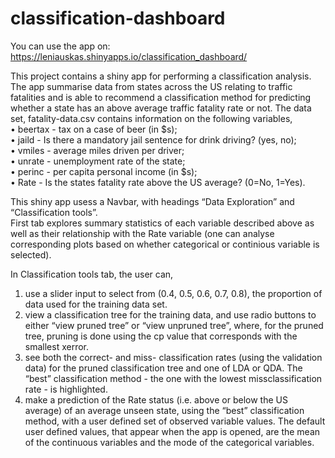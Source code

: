 # classification-dashboard
You can use the app on:  https://leniauskas.shinyapps.io/classification_dashboard/  

This project contains a shiny app for performing a classification analysis. The app summarise data from states across the US relating to traffic fatalities and is able to recommend a classification method for predicting whether a state has an above average traffic fatality rate or not. The data set, fatality-data.csv contains information on the following variables,  
• beertax - tax on a case of beer (in $s);  
• jaild - Is there a mandatory jail sentence for drink driving? (yes, no);  
• vmiles - average miles driven per driver;  
• unrate - unemployment rate of the state;  
• perinc - per capita personal income (in $s);  
• Rate - Is the states fatality rate above the US average? (0=No, 1=Yes).  

This shiny app usess a Navbar, with headings “Data Exploration” and “Classification tools”.  
First tab explores summary statistics of each variable described above as well as their relationship with the Rate variable (one can analyse corresponding plots based on whether categorical or continious variable is selected).  

In Classification tools tab, the user can,  

1. use a slider input to select from (0.4, 0.5, 0.6, 0.7, 0.8), the proportion of data used for the training data set.  
2. view a classification tree for the training data, and use radio buttons to either “view pruned tree” or “view unpruned tree”, where, for the pruned tree, pruning is done using the cp value that corresponds with the smallest xerror.  
3. see both the correct- and miss- classification rates (using the validation data) for the pruned classification tree and one of LDA or QDA. The “best” classification method - the one with the lowest missclassification rate - is highlighted.  
4. make a prediction of the Rate status (i.e. above or below the US average) of an average unseen state, using the “best” classification method, with a user defined set of observed variable values. The default user defined values, that appear when the app is opened, are the mean of the continuous variables and the mode of the categorical variables.
